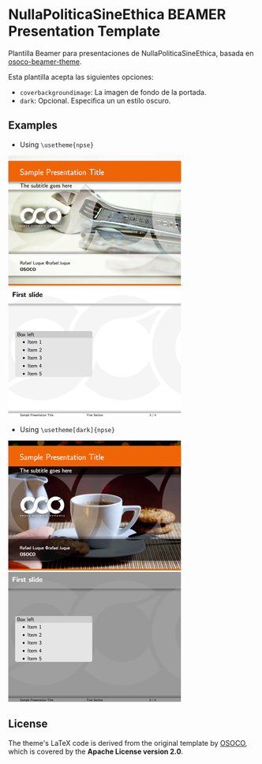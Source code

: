 NullaPoliticaSineEthica BEAMER Presentation Template
====================================================

Plantilla Beamer para presentaciones de NullaPoliticaSineEthica, basada en [osoco-beamer-theme](https://github.com/osoco/osoco-beamer-theme).

Esta plantilla acepta las siguientes opciones:

  - `coverbackgroundimage`: La imagen de fondo de la portada.
  - `dark`: Opcional. Especifica un un estilo oscuro.

Examples
--------

 - Using `\usetheme{npse}`

![sample-light-cover-thumb.png](http://github.com/NullaPoliticaSineEthica/npse-beamer-theme/raw/master/examples/sample-light-cover-thumb.png "sample-light-cover-thumb.png")
![sample-light-slide-thumb.png](http://github.com/NullaPoliticaSineEthica/npse-beamer-theme/raw/master/examples/sample-light-slide-thumb.png "sample-light-slide-thumb.png")

 - Using `\usetheme[dark]{npse}`

![sample-dark-cover-thumb.png](http://github.com/NullaPoliticaSineEthica/npse-beamer-theme/raw/master/examples/sample-dark-cover-thumb.png "sample-dark-cover-thumb.png")
![sample-dark-slide-thumb.png](http://github.com/NullaPoliticaSineEthica/npse-beamer-theme/raw/master/examples/sample-dark-slide-thumb.png "sample-dark-slide-thumb.png")

License
-------

The theme's LaTeX code is derived from the original template by [OSOCO](http://osoco.es), which is covered by the __Apache License version 2.0__.
